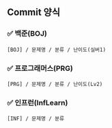 ## Commit 양식
### ✅ 백준(BOJ)
```
[BOJ] / 문제명 / 분류 / 난이도(실버1)
```
### ✅ 프로그래머스(PRG)
```
[PRG] / 문제명 / 분류 / 난이도(Lv2)
```

### ✅ 인프런(InfLearn)
```
[INF] / 문제명 / 분류 
```
